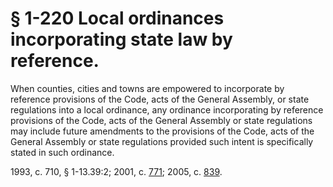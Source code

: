 # § 1-220 Local ordinances incorporating state law by reference.

<p>When counties, cities and towns are empowered to incorporate by reference provisions of the Code, acts of the General Assembly, or state regulations into a local ordinance, any ordinance incorporating by reference provisions of the Code, acts of the General Assembly or state regulations may include future amendments to the provisions of the Code, acts of the General Assembly or state regulations provided such intent is specifically stated in such ordinance.</p><p>1993, c. 710, § 1-13.39:2; 2001, c. <a href='http://lis.virginia.gov/cgi-bin/legp604.exe?011+ful+CHAP0771'>771</a>; 2005, c. <a href='http://lis.virginia.gov/cgi-bin/legp604.exe?051+ful+CHAP0839'>839</a>.</p>